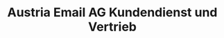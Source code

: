 ---
title: "Austria Email AG Kundendienst und Vertrieb"
url: /graz/austria-email-ag-kundendienst-und-vertrieb/
shop: Allgemein
---